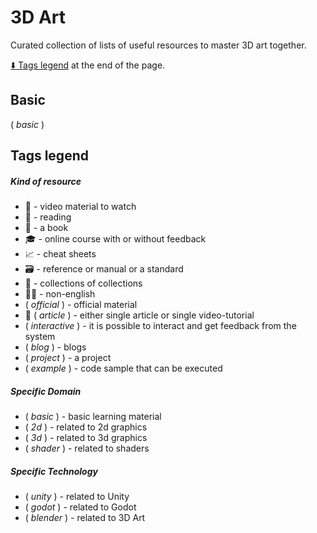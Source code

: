 # 3D Art

Curated collection of lists of useful resources to master 3D art together.

[:arrow_down: Tags legend](#tags-legend) at the end of the page.

<!-- - []() by []() : -->

## Basic

( _basic_ )

## Tags legend

##### Kind of resource

- :movie_camera: - video material to watch
- :page_facing_up: - reading
- :book: - a book
- :mortar_board: - online course with or without feedback
- :chart_with_upwards_trend: - cheat sheets
- :card_file_box: - reference or manual or a standard
- :open_file_folder: - collections of collections
- :pirate_flag: - non-english
- ( _official_ ) - official material
- :page_facing_up: ( _article_ ) - either single article or single video-tutorial
- ( _interactive_ ) - it is possible to interact and get feedback from the system
- ( _blog_ ) - blogs
- ( _project_ ) - a project
- ( _example_ ) - code sample that can be executed

##### Specific Domain

- ( _basic_ ) - basic learning material
- ( _2d_ ) - related to 2d graphics
- ( _3d_ ) - related to 3d graphics
- ( _shader_ ) - related to shaders

##### Specific Technology

- ( _unity_ ) - related to Unity
- ( _godot_ ) - related to Godot
- ( _blender_ ) - related to 3D Art
